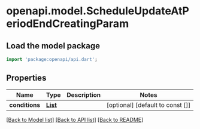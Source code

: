 # openapi.model.ScheduleUpdateAtPeriodEndCreatingParam

## Load the model package
```dart
import 'package:openapi/api.dart';
```

## Properties
Name | Type | Description | Notes
------------ | ------------- | ------------- | -------------
**conditions** | [**List<ScheduleUpdateAtPeriodEndConditionParam>**](ScheduleUpdateAtPeriodEndConditionParam.md) |  | [optional] [default to const []]

[[Back to Model list]](../README.md#documentation-for-models) [[Back to API list]](../README.md#documentation-for-api-endpoints) [[Back to README]](../README.md)


